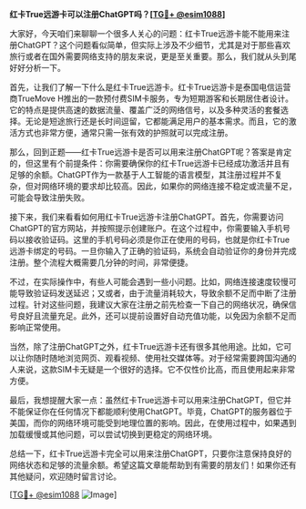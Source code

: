 **红卡True远游卡可以注册ChatGPT吗？[[TG💪+ @esim1088](https://t.me/s/esim1088)]**

大家好，今天咱们来聊聊一个很多人关心的问题：红卡True远游卡能不能用来注册ChatGPT？这个问题看似简单，但实际上涉及不少细节，尤其是对于那些喜欢旅行或者在国外需要网络支持的朋友来说，更是至关重要。那么，我们就从头到尾好好分析一下。

首先，让我们了解一下什么是红卡True远游卡。红卡True远游卡是泰国电信运营商TrueMove H推出的一款预付费SIM卡服务，专为短期游客和长期居住者设计。它的特点是提供高速的数据流量、覆盖广泛的网络信号，以及多种灵活的套餐选择。无论是短途旅行还是长时间逗留，它都能满足用户的基本需求。而且，它的激活方式也非常方便，通常只需一张有效的护照就可以完成注册。

那么，回到正题——红卡True远游卡是否可以用来注册ChatGPT呢？答案是肯定的，但这里有个前提条件：你需要确保你的红卡True远游卡已经成功激活并且有足够的余额。ChatGPT作为一款基于人工智能的语言模型，其注册过程并不复杂，但对网络环境的要求却比较高。因此，如果你的网络连接不稳定或流量不足，可能会导致注册失败。

接下来，我们来看看如何用红卡True远游卡注册ChatGPT。首先，你需要访问ChatGPT的官方网站，并按照提示创建账户。在这个过程中，你需要输入手机号码以接收验证码。这里的手机号码必须是你正在使用的号码，也就是你红卡True远游卡绑定的号码。一旦你输入了正确的验证码，系统会自动验证你的身份并完成注册。整个流程大概需要几分钟的时间，非常便捷。

不过，在实际操作中，有些人可能会遇到一些小问题。比如，网络连接速度较慢可能导致验证码发送延迟；又或者，由于流量消耗较大，导致余额不足而中断了注册过程。针对这些问题，我建议大家在注册之前先检查一下自己的网络状况，确保信号良好且流量充足。此外，还可以提前设置好自动充值功能，以免因为余额不足而影响正常使用。

当然，除了注册ChatGPT之外，红卡True远游卡还有很多其他用途。比如，它可以让你随时随地浏览网页、观看视频、使用社交媒体等。对于经常需要跨国沟通的人来说，这款SIM卡无疑是一个很好的选择。它不仅性价比高，而且使用起来非常方便。

最后，我想提醒大家一点：虽然红卡True远游卡可以用来注册ChatGPT，但它并不能保证你在任何情况下都能顺利使用ChatGPT。毕竟，ChatGPT的服务器位于美国，而你的网络环境可能受到地理位置的影响。因此，在使用过程中，如果遇到加载缓慢或其他问题，可以尝试切换到更稳定的网络环境。

总结一下，红卡True远游卡完全可以用来注册ChatGPT，只要你注意保持良好的网络状态和足够的流量余额。希望这篇文章能帮助到有需要的朋友们！如果你还有其他疑问，欢迎随时留言讨论。

[[TG💪+ @esim1088](https://t.me/s/esim1088) ![Image](https://i.postimg.cc/4NQfJmqS/Snipaste-2025-05-13-00-14-12.png)]